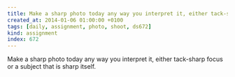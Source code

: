 ```yaml
---
title: Make a sharp photo today any way you interpret it, either tack-sharp focus or a subject that is sharp itself.
created_at: 2014-01-06 01:00:00 +0100
tags: [daily, assignment, photo, shoot, ds672]
kind: assignment
index: 672
---
```


Make a sharp photo today any way you interpret it, either tack-sharp focus or a subject that is sharp itself.
